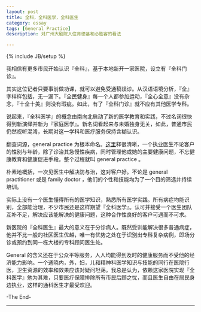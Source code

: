```yaml
---
layout: post
title: 全科，全科医学，全科医生
category: essay
tags: [General Practice]
description: 对广州大剧院入住肯德基和必胜客的看法

---
```

{% include JB/setup %}

我相信有更多市民开始认识『全科』，基于本地新开一家医院，设立有『全科门诊』。

其实这位记者只要事前做功课，就可以避免受通稿误诊。从汉语语境分析，『全』字样样包括，无一漏下。『全民健身』每一个人都参加运动，『全心全意』没有杂念，『十全十美』则没有瑕疵。如此，有了『全科门诊』就不应有其他医学专科。

说起来，『全科医学』的概念由南向北启动了新的医学教育和实践，不过名词很快得到新演绎并新为『家庭医学』。新名词看起来与未婚独身无关，如此，普通市民仍然视听混淆，长期对这一学科和医疗服务保持含糊认识。

翻查词源，general practice 为根本命名。[这里](http://en.wikipedia.org/wiki/General_practitioner)释很清晰，一个执业医生不论客户的性别与年龄，除了诊治其急慢性疾病，同时管理他或她的主要健康问题，不忘健康教育和健康促进手段。整个过程就叫 general practice 。

朴素地概括，一次见医生中解决防与治，这对客户好。不论是 general practitioner 或是 family doctor ，他们的个性和技能均为了一个目的筛选并持续培训。

实际上没有一个医生懂得所有的医学知识，熟悉所有医学实践。所有病症均能识别，全部能治理，不少市民还是这样期望『全科医学』。认可并接受一个医生团队互补不足，解决应该能解决的健康问题，这种合作性良好的客户可遇而不可求。

新医院的『全科医生』最大的意义在于分诊病人。既然受训能解决很多普通病症，他并不比一般的社区医生优越，唯一有优势之处在于识别出专科复杂病例，即场分诊或预约到同一栋大楼的专科顾问医生处。

General 的含义还在于公众平等服务，人人均能得到及时的健康服务而不受他的经济能力影响。一个通晓内，外，妇，儿和精神科医学知识与技能的同行在医院行医，卫生资源的效率和效果应该对疑问坦荡。我总是认为，依赖这家医院实现『全科医学』勉为其难，只要医疗保障排除所有市民后顾之忧，而且医生自由在居民身边执业，这样的通科医生才最受欢迎。

-The End-

------